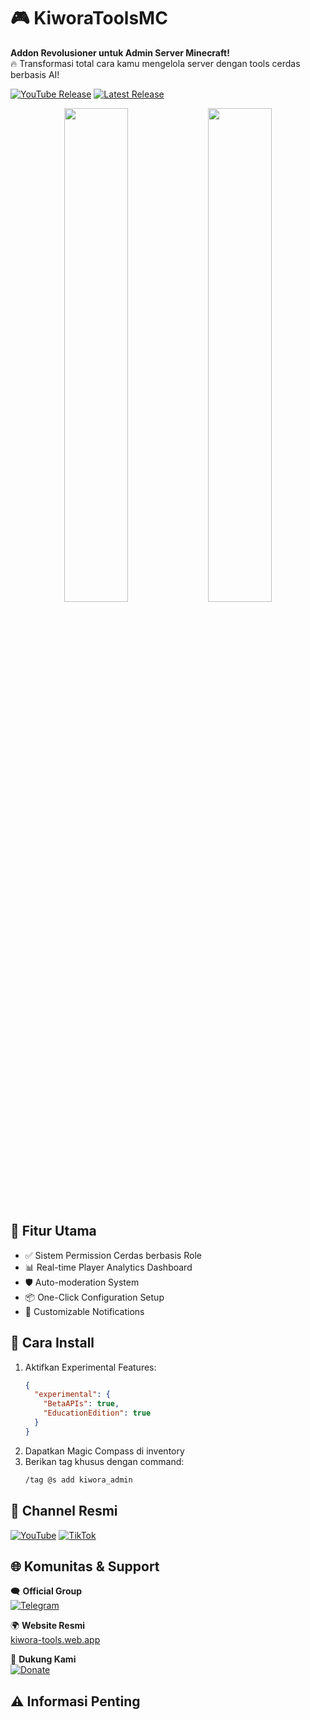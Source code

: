 # 🎮 KiworaToolsMC
**Addon Revolusioner untuk Admin Server Minecraft!**  
🔥 Transformasi total cara kamu mengelola server dengan tools cerdas berbasis AI!

[![YouTube Release](https://img.shields.io/badge/Video_Tutorial-FF0000?style=for-the-badge&logo=youtube&logoColor=white)](link_youtube)
[![Latest Release](https://img.shields.io/badge/Download-v1.0.0_Beta-important?style=for-the-badge)](link_download)

<div align="center">
  <img src="https://github.com/KiworaID/KiworaToolsMC/assets/165986268/42e87a73-bb54-4751-a6f2-1caa45c61ade" width="45%">
  <img src="https://github.com/KiworaID/KiworaToolsMC/assets/165986268/1968ae2b-152b-45ba-8006-9219bf0f463f" width="45%">
</div>

## 🌟 Fitur Utama
- ✅ Sistem Permission Cerdas berbasis Role
- 📊 Real-time Player Analytics Dashboard
- 🛡️ Auto-moderation System
- 📦 One-Click Configuration Setup
- 🔔 Customizable Notifications

## 🚀 Cara Install
1. Aktifkan Experimental Features:
   ```json
   {
     "experimental": {
       "BetaAPIs": true,
       "EducationEdition": true
     }
   }
   ```
2. Dapatkan Magic Compass di inventory
3. Berikan tag khusus dengan command:
   ```bash
   /tag @s add kiwora_admin
   ```

## 🎥 Channel Resmi
[![YouTube](https://img.shields.io/badge/YouTube-FF0000?style=for-the-badge&logo=youtube&logoColor=white)](https://youtube.com/@KiworaID)
[![TikTok](https://img.shields.io/badge/TikTok-000000?style=for-the-badge&logo=tiktok&logoColor=white)](https://tiktok.com/@kiworaid)

## 🌐 Komunitas & Support
🗨️ **Official Group**  
[![Telegram](https://img.shields.io/badge/Telegram_Group-26A5E4?style=flat&logo=telegram&logoColor=white)](https://t.me/kiwo_comunity)

🌍 **Website Resmi**  
[kiwora-tools.web.app](https://kiworastudio.my.id/)

💖 **Dukung Kami**  
[![Donate](https://img.shields.io/badge/Sociabuzz-FF813F?style=flat&logo=ko-fi&logoColor=white)](https://sociabuzz.com/kiwora/tribe)

## ⚠️ Informasi Penting